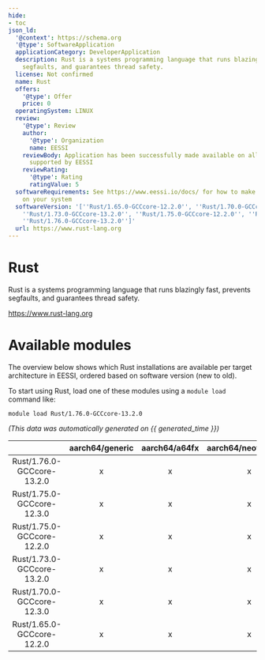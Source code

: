```yaml
---
hide:
- toc
json_ld:
  '@context': https://schema.org
  '@type': SoftwareApplication
  applicationCategory: DeveloperApplication
  description: Rust is a systems programming language that runs blazingly fast, prevents
    segfaults, and guarantees thread safety.
  license: Not confirmed
  name: Rust
  offers:
    '@type': Offer
    price: 0
  operatingSystem: LINUX
  review:
    '@type': Review
    author:
      '@type': Organization
      name: EESSI
    reviewBody: Application has been successfully made available on all architectures
      supported by EESSI
    reviewRating:
      '@type': Rating
      ratingValue: 5
  softwareRequirements: See https://www.eessi.io/docs/ for how to make EESSI available
    on your system
  softwareVersion: '[''Rust/1.65.0-GCCcore-12.2.0'', ''Rust/1.70.0-GCCcore-12.3.0'',
    ''Rust/1.73.0-GCCcore-13.2.0'', ''Rust/1.75.0-GCCcore-12.2.0'', ''Rust/1.75.0-GCCcore-12.3.0'',
    ''Rust/1.76.0-GCCcore-13.2.0'']'
  url: https://www.rust-lang.org
---
```


Rust
====


Rust is a systems programming language that runs blazingly fast, prevents segfaults, and guarantees thread safety.

https://www.rust-lang.org
# Available modules


The overview below shows which Rust installations are available per target architecture in EESSI, ordered based on software version (new to old).

To start using Rust, load one of these modules using a `module load` command like:

```shell
module load Rust/1.76.0-GCCcore-13.2.0
```

*(This data was automatically generated on {{ generated_time }})*

| |aarch64/generic|aarch64/a64fx|aarch64/neoverse_n1|aarch64/neoverse_v1|aarch64/nvidia/grace|x86_64/generic|x86_64/amd/zen2|x86_64/amd/zen3|x86_64/amd/zen4|x86_64/intel/cascadelake|x86_64/intel/haswell|x86_64/intel/icelake|x86_64/intel/sapphirerapids|x86_64/intel/skylake_avx512|
| :---: | :---: | :---: | :---: | :---: | :---: | :---: | :---: | :---: | :---: | :---: | :---: | :---: | :---: | :---: |
|Rust/1.76.0-GCCcore-13.2.0|x|x|x|x|x|x|x|x|x|x|x|x|x|x|
|Rust/1.75.0-GCCcore-12.3.0|x|x|x|x|x|x|x|x|x|x|x|x|x|x|
|Rust/1.75.0-GCCcore-12.2.0|x|x|x|x|x|x|x|x|x|x|x|x|x|x|
|Rust/1.73.0-GCCcore-13.2.0|x|x|x|x|x|x|x|x|x|x|x|x|x|x|
|Rust/1.70.0-GCCcore-12.3.0|x|x|x|x|x|x|x|x|x|x|x|x|x|x|
|Rust/1.65.0-GCCcore-12.2.0|x|x|x|x|x|x|x|x|x|x|x|x|x|x|
